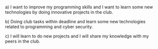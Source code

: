 a) I want to improve my programming skills and I want to learn some new technologies by doing innovative projects in the club.

b) Doing club tasks within deadline and learn some new technologies related to programming and cyber security.

c) I will learn to do new projects and I will share my knowledge with my peers in the club.
